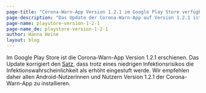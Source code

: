 ```yaml
---
page-title: "Corona-Warn-App Version 1.2.1 im Google Play Store verfügbar"
page-description: "Das Update der Corona-Warn-App auf Version 1.2.1 ist im Google Play Store verfügbar"
page-name: playstore-version-1-2-1
page-name_de: playstore-version-1-2-1
author: Hanna Heine
layout: blog
---
```


Im Google Play Store ist die Corona-Warn-App Version 1.2.1 erschienen. Das Update korrigiert den [Satz](https://www.coronawarn.app/de/faq/#low_risk_text), dass trotz eines niedrigen Infektionsrisikos die Infektionswahrscheinlichkeit als erhöht eingestuft werde. Wir empfehlen daher allen Android-Nutzerinnen und Nutzern Version 1.2.1 der Corona-Warn-App zu installieren.
<!-- overview -->
